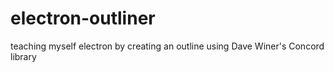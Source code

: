 # electron-outliner
teaching myself electron by creating an outline using Dave Winer's Concord library
